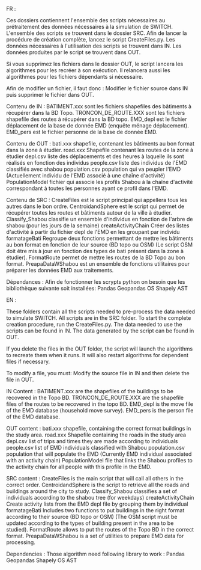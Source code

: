 FR :

Ces dossiers contiennent l'ensemble des scripts nécessaires au prétraitement des données nécessaires à la simulation de SWITCH.
L'ensemble des scripts se trouvent dans le dossier SRC.
Afin de lancer la procédure de création complète, lancez le script CreateFiles.py.
Les données nécessaires à l'utilisation des scripts se trouvent dans IN.
Les données produites par le script se trouvent dans OUT.

Si vous supprimez les fichiers dans le dossier OUT, le script lancera les algorithmes pour les recréer à son exécution. Il relancera aussi les algorithmes pour les fichiers dépendants si nécessaire.

Afin de modifier un fichier, il faut donc : Modifier le fichier source dans IN puis supprimer le fichier dans OUT.

Contenu de IN :
BATIMENT.xxx sont les fichiers shapefiles des bâtiments à récupérer dans la BD Topo.
TRONCON_DE_ROUTE.XXX sont les fichiers shapefile des routes à récupérer dans la BD topo.
EMD_depl est le fichier déplacement de la base de donnée EMD (enquête ménage déplacement).
EMD_pers est le fichier personne de la base de donnée EMD.


Contenu de OUT :
bati.xxx shapefile, contenant les bâtiments au bon format dans la zone à étudier.
road.xxx Shapefile contenant les routes de la zone à étudier
depl.csv liste des déplacements et des heures à laquelle ils sont réalisés en fonction des individus
people.csv liste des individus de l'EMD classifiés avec shabou
population.csv population qui va peupler l'EMD (Actuellement individu de l'EMD associé à une chaîne d'activité)
PopulationModel fichier qui associe les profils Shabou à la chaîne d'activité correspondant à toutes les personnes ayant ce profil dans l'EMD.


Contenu de SRC :
CreateFiles est le script principal qui appellera tous les autres dans le bon ordre.
CentroidandSphere est le script qui permet de récupérer toutes les routes et bâtiments autour de la ville à étudier.
Classify_Shabou classifie un ensemble d'individus en fonction de l'arbre de shabou (pour les jours de la semaine)
createActivityChain Créer des listes d'activité à partir du fichier depl de l'EMD en les groupant par individu
formatageBati Regroupe deux fonctions permettant de mettre les bâtiments au bon format en fonction de leur source (BD topo ou OSM) (Le script OSM doit être mis à jour en fonction des types de bati présent dans la zone à étudier).
FormatRoute permet de mettre les routes de la BD Topo au bon format.
PreapaDataWShabou est un ensemble de fonctions utilitaires pour préparer les données EMD aux traitements.

Dépendances :
Afin de fonctionner les scrypts python on besoin que les bibliothèque suivante soit installées:
Pandas
Geopandas
OS
Shapely
AST





EN :

These folders contain all the scripts needed to pre-process the data needed to simulate SWITCH.
All scripts are in the SRC folder.
To start the complete creation procedure, run the CreateFiles.py.
The data needed to use the scripts can be found in IN.
The data generated by the script can be found in OUT.

If you delete the files in the OUT folder, the script will launch the algorithms to recreate them when it runs. It will also restart algorithms for dependent files if necessary.

To modify a file, you must: Modify the source file in IN and then delete the file in OUT.

IN Content :
BATIMENT.xxx are the shapefiles of the buildings to be recovered in the Topo BD.
TRONCON_DE_ROUTE.XXX are the shapefile files of the routes to be recovered in the topo BD.
EMD_depl is the move file of the EMD database (household move survey).
EMD_pers is the person file of the EMD database.


OUT content :
bati.xxx shapefile, containing the correct format buildings in the study area.
road.xxx Shapefile containing the roads in the study area
depl.csv list of trips and times they are made according to individuals
people.csv list of EMD individuals classified with Shabou
population.csv population that will populate the EMD (Currently EMD individual associated with an activity chain)
PopulationModel file that links the Shabou profiles to the activity chain for all people with this profile in the EMD.

SRC content : 
CreateFiles is the main script that will call all others in the correct order.
CentroidandSphere is the script to retrieve all the roads and buildings around the city to study.
Classify_Shabou classifies a set of individuals according to the shabou tree (for weekdays)
createActivityChain Create activity lists from the EMD depl file by grouping them by individual
formatageBati Includes two functions to put buildings in the right format according to their source (BD topo or OSM) (The OSM script must be updated according to the types of building present in the area to be studied).
FormatRoute allows to put the routes of the Topo BD in the correct format.
PreapaDataWShabou is a set of utilities to prepare EMD data for processing.

Dependencies :
Those algorithm need following library to work :
Pandas
Geopandas
Shapely
OS
AST
